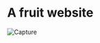 # A fruit website
![Capture](https://user-images.githubusercontent.com/44953808/120931058-a48fab00-c6f8-11eb-8063-6db9d4992b85.PNG)
